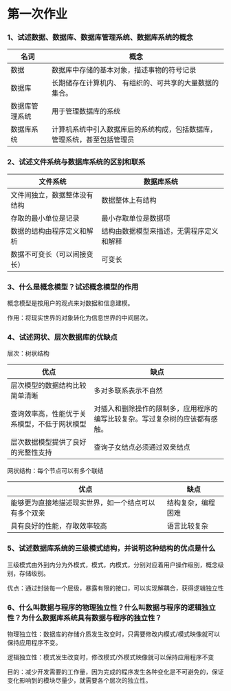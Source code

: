 # 第一次作业

### 1、试述数据、数据库、数据库管理系统、数据库系统的概念

| 名词       | 概念 |
| ---- | ---- |
| 数据 | 数据库中存储的基本对象，描述事物的符号记录 |
| 数据库         | 长期储存在计算机内、 有组织的、可共享的大量数据的集合。 |
| 数据库管理系统 | 用于管理数据库的系统 |
| 数据库系统     | 计算机系统中引入数据库后的系统构成，包括数据库，管理系统，甚至包括管理员 |

### 2、试述文件系统与数据库系统的区别和联系

| 文件系统                     | 数据库系统                               |
| ---------------------------- | ---------------------------------------- |
| 文件间独立，数据整体没有结构 | 数据整体上有结构                         |
| 存取的最小单位是记录         | 最小存取单位是数据项                     |
| 数据的结构由程序定义和解析   | 结构由数据模型来描述，无需程序定义和解释 |
| 数据不可变长（可以间接变长） | 可变长                                   |

### 3、什么是概念模型？试述概念模型的作用

概念模型是按用户的观点来对数据和信息建模。

作用：将现实世界的对象转化为信息世界的中间层次。

### 4、试述网状、层次数据库的优缺点

层次：树状结构

| 优点                                         | 缺点                                                         |
| -------------------------------------------- | ------------------------------------------------------------ |
| 层次模型的数据结构比较简单清晰               | 多对多联系表示不自然                                         |
| 查询效率高，性能优于关系模型，不低于网状模型 | 对插入和删除操作的限制多，应用程序的编写比较复杂。写过复杂树的应该都有感触。 |
| 层次数据模型提供了良好的完整性支持           | 查询子女结点必须通过双亲结点                                 |

网状结构：每个节点可以有多个联结

| 优点                                                 | 缺点               |
| ---------------------------------------------------- | ------------------ |
| 能够更为直接地描述现实世界，如一个结点可以有多个双亲 | 结构复杂，编程困难 |
| 具有良好的性能，存取效率较高                         | 语言比较复杂       |

### 5、试述数据库系统的三级模式结构，并说明这种结构的优点是什么

三级模式由外到内分为外模式，模式，内模式，分别对应着用户操作级别，概念级别，存储级别。

优点：通过封装每一个层级，暴露有限的接口，可以实现解耦合，获得逻辑独立性

### 6、什么叫数据与程序的物理独立性？什么叫数据与程序的逻辑独立性？为什么数据库系统具有数据与程序的独立性？

物理独立性：数据库的存储介质发生改变时，只需要修改内模式/模式映像就可以保持应用程序不变。

逻辑独立性：模式发生改变时，修改模式/外模式映像就可以保持应用程序不变

目的：减少开发需要的工作量，因为完成的程序发生各种变化是不可避免的，保证变化影响到的模块尽量少，就需要各个层次的独立性。